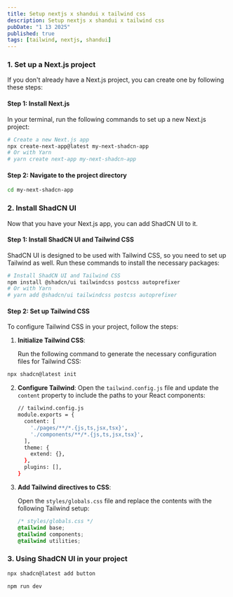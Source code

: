 ```yaml
---
title: Setup nextjs x shandui x tailwind css
description: Setup nextjs x shandui x tailwind css
pubDate: "1 13 2025"
published: true
tags: [tailwind, nextjs, shandui]
---
```


### 1. **Set up a Next.js project**

If you don't already have a Next.js project, you can create one by following these steps:

#### Step 1: Install Next.js

In your terminal, run the following commands to set up a new Next.js project:

```bash
# Create a new Next.js app
npx create-next-app@latest my-next-shadcn-app
# Or with Yarn
# yarn create next-app my-next-shadcn-app
```

#### Step 2: Navigate to the project directory

```bash
cd my-next-shadcn-app
```

### 2. **Install ShadCN UI**

Now that you have your Next.js app, you can add ShadCN UI to it.

#### Step 1: Install ShadCN UI and Tailwind CSS

ShadCN UI is designed to be used with Tailwind CSS, so you need to set up Tailwind as well. Run these commands to install the necessary packages:

```bash
# Install ShadCN UI and Tailwind CSS
npm install @shadcn/ui tailwindcss postcss autoprefixer
# Or with Yarn
# yarn add @shadcn/ui tailwindcss postcss autoprefixer
```

#### Step 2: Set up Tailwind CSS

To configure Tailwind CSS in your project, follow the steps:

1. **Initialize Tailwind CSS**:

   Run the following command to generate the necessary configuration files for Tailwind CSS:

```bash
npx shadcn@latest init
```

2. **Configure Tailwind**: Open the `tailwind.config.js` file and update the `content` property to include the paths to your React components:

   ```bash
   // tailwind.config.js
   module.exports = {
     content: [
       './pages/**/*.{js,ts,jsx,tsx}',
       './components/**/*.{js,ts,jsx,tsx}',
     ],
     theme: {
       extend: {},
     },
     plugins: [],
   }
   ```

3. **Add Tailwind directives to CSS**:

   Open the `styles/globals.css` file and replace the contents with the following Tailwind setup:

   ```css
   /* styles/globals.css */
   @tailwind base;
   @tailwind components;
   @tailwind utilities;
   ```

### 3. **Using ShadCN UI in your project**

```bash
npx shadcn@latest add button
```

```bash
npm run dev
```
